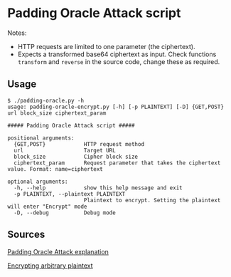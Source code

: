 # Padding Oracle Attack script

Notes:

* HTTP requests are limited to one parameter (the ciphertext).
* Expects a transformed base64 ciphertext as input. Check functions `transform` and `reverse` in the source code, change these as required.

## Usage

```
$ ./padding-oracle.py -h
usage: padding-oracle-encrypt.py [-h] [-p PLAINTEXT] [-D] {GET,POST} url block_size ciphertext_param

##### Padding Oracle Attack script #####

positional arguments:
  {GET,POST}            HTTP request method
  url                   Target URL
  block_size            Cipher block size
  ciphertext_param      Request parameter that takes the ciphertext value. Format: name=ciphertext

optional arguments:
  -h, --help            show this help message and exit
  -p PLAINTEXT, --plaintext PLAINTEXT
                        Plaintext to encrypt. Setting the plaintext will enter "Encrypt" mode
  -D, --debug           Debug mode
```

## Sources

[Padding Oracle Attack explanation](https://robertheaton.com/2013/07/29/padding-oracle-attack/)

[Encrypting arbitrary plaintext](https://crypto.stackexchange.com/questions/29706/creating-own-ciphertext-after-a-padding-oracle-attack/50050#50050)
